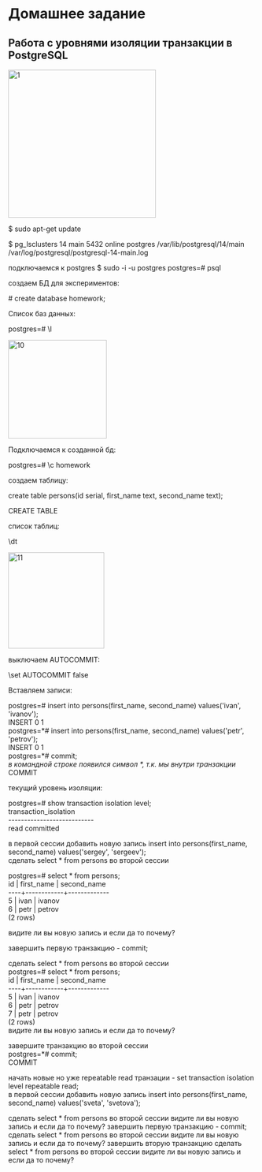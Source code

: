 # Домашнее задание
## Работа с уровнями изоляции транзакции в PostgreSQL

<img width="300" alt="1" src="https://user-images.githubusercontent.com/44090170/198328975-50373955-5487-4853-b99e-f8297034f3f6.png">


$ sudo apt-get update

$ pg_lsclusters
14  main    5432 online postgres /var/lib/postgresql/14/main /var/log/postgresql/postgresql-14-main.log

подключаемся к postgres
$ sudo -i -u postgres
postgres=# psql

создаем БД для экспериментов:

\# create database homework;

Список баз данных:

postgres=# \l

<img width="200" alt="10" src="https://user-images.githubusercontent.com/44090170/198339161-37a1d5cd-1e2e-440d-af1a-372d919d80ba.png">

Подключаемся к созданной бд:

postgres=# \c homework

создаем таблицу:

create table persons(id serial, first_name text, second_name text);

CREATE TABLE

список таблиц:

\dt

<img width="195" alt="11" src="https://user-images.githubusercontent.com/44090170/198340599-c779a7d7-d131-42d6-ac5a-298e7caba4d6.png">

выключаем AUTOCOMMIT:

\set AUTOCOMMIT false

Вставляем записи:

postgres=# insert into persons(first_name, second_name) values('ivan', 'ivanov'); </br>
INSERT 0 1 </br>
postgres=\*# insert into persons(first_name, second_name) values('petr', 'petrov');</br>
INSERT 0 1</br>
postgres=\*# commit; </br>
*в командной строке появился символ \*, т.к. мы внутри транзакции* </br>
COMMIT </br>

текущий уровень изоляции:

postgres=# show transaction isolation level; </br>
transaction_isolation </br>
---------------------------</br>
read committed </br>

в первой сессии добавить новую запись insert into persons(first_name, second_name) values('sergey', 'sergeev');</br>
сделать select * from persons во второй сессии</br>

postgres=# select * from persons;</br>
 id | first_name | second_name</br>
----+------------+-------------</br>
  5 | ivan       | ivanov</br>
  6 | petr       | petrov</br>
(2 rows)</br>

видите ли вы новую запись и если да то почему?

завершить первую транзакцию - commit;

сделать select * from persons во второй сессии </br>
postgres=# select * from persons;</br>
 id | first_name | second_name</br>
----+------------+-------------</br>
  5 | ivan       | ivanov</br>
  6 | petr       | petrov</br>
  7 | petr       | petrov</br>
(2 rows)</br>
видите ли вы новую запись и если да то почему?

завершите транзакцию во второй сессии </br>
postgres=\*# commit;</br>
COMMIT</br>

начать новые но уже repeatable read транзации - set transaction isolation level repeatable read; </br>
в первой сессии добавить новую запись 
insert into persons(first_name, second_name) values('sveta', 'svetova');

сделать select * from persons во второй сессии
видите ли вы новую запись и если да то почему?
завершить первую транзакцию - commit;
сделать select * from persons во второй сессии
видите ли вы новую запись и если да то почему?
завершить вторую транзакцию
сделать select * from persons во второй сессии
видите ли вы новую запись и если да то почему?





